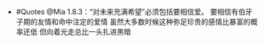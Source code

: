 - #Quotes @Mia 1.8.3：“对未来充满希望”必须包括要相信爱。
  要相信有伯牙子期的友情和命中注定的爱情
  虽然大多数时候这种弥足珍贵的感情比暴富的概率还低
  但向着光走总比一头扎进黑暗
